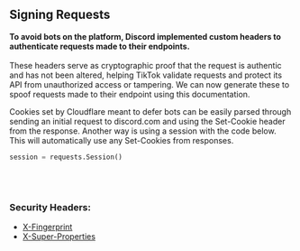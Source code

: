 Signing Requests
----
**To avoid bots on the platform, Discord implemented custom headers to authenticate requests made to their endpoints.** <br><br>
These headers serve as cryptographic proof that the request is authentic and has not been altered, helping TikTok validate requests and protect its API from unauthorized access or tampering. We can now generate these to spoof requests made to their endpoint using this documentation.

Cookies set by Cloudflare meant to defer bots can be easily parsed through sending an initial request to discord.com and using the Set-Cookie header from the response. Another way is using a session with the code below. This will automatically use any Set-Cookies from responses.
```py
session = requests.Session()
```


<br><br>
### Security Headers:
- [X-Fingerprint](https://github.com/AdamBankz/discord-reversed/blob/main/Signing%20Requests/X-Fingerprint/README.md)
- [X-Super-Properties](https://github.com/AdamBankz/discord-reversed/blob/main/Signing%20Requests/X-Super-Properties/README.md)
